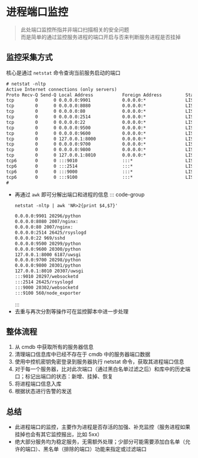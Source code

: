 # 进程端口监控
> 此处端口监控所指并非端口扫描相关的安全问题  
> 而是简单的通过监控服务进程的端口开启与否来判断服务进程是否挂掉

## 监控采集方式
核心是通过 `netstat` 命令查询当前服务启动的端口
```txt
# netstat -nltp
Active Internet connections (only servers)
Proto Recv-Q Send-Q Local Address           Foreign Address         State       PID/Program name
tcp        0      0 0.0.0.0:9901            0.0.0.0:*               LISTEN      20296/python
tcp        0      0 0.0.0.0:8080            0.0.0.0:*               LISTEN      2007/nginx: master
tcp        0      0 0.0.0.0:80              0.0.0.0:*               LISTEN      2007/nginx: master
tcp        0      0 0.0.0.0:2514            0.0.0.0:*               LISTEN      26425/rsyslogd
tcp        0      0 0.0.0.0:22              0.0.0.0:*               LISTEN      969/sshd
tcp        0      0 0.0.0.0:9500            0.0.0.0:*               LISTEN      20299/python
tcp        0      0 0.0.0.0:9600            0.0.0.0:*               LISTEN      20300/python
tcp        0      0 127.0.0.1:8000          0.0.0.0:*               LISTEN      6187/uwsgi
tcp        0      0 0.0.0.0:9700            0.0.0.0:*               LISTEN      20298/python
tcp        0      0 0.0.0.0:9800            0.0.0.0:*               LISTEN      20301/python
tcp        0      0 127.0.0.1:8010          0.0.0.0:*               LISTEN      20307/uwsgi
tcp6       0      0 :::9010                 :::*                    LISTEN      20297/websocketd
tcp6       0      0 :::2514                 :::*                    LISTEN      26425/rsyslogd
tcp6       0      0 :::9000                 :::*                    LISTEN      20302/websocketd
tcp6       0      0 :::9100                 :::*                    LISTEN      560/node_exporter
#
```
- 再通过 `awk` 即可分解出端口和进程的信息
    ::: code-group
    ```shell [命令]
    netstat -nltp | awk 'NR>2{print $4,$7}'
    ```
    ```txt [输出]
    0.0.0.0:9901 20296/python
    0.0.0.0:8080 2007/nginx:
    0.0.0.0:80 2007/nginx:
    0.0.0.0:2514 26425/rsyslogd
    0.0.0.0:22 969/sshd
    0.0.0.0:9500 20299/python
    0.0.0.0:9600 20300/python
    127.0.0.1:8000 6187/uwsgi
    0.0.0.0:9700 20298/python
    0.0.0.0:9800 20301/python
    127.0.0.1:8010 20307/uwsgi
    :::9010 20297/websocketd
    :::2514 26425/rsyslogd
    :::9000 20302/websocketd
    :::9100 560/node_exporter
    ```
    :::
- 去重与再次分割等操作可在监控脚本中进一步处理

## 整体流程
1. 从 cmdb 中获取所有的服务器信息
1. 清理端口信息库中已经不存在于 cmdb 中的服务器端口数据
1. 使用中控机密钥免密登录到服务器执行 netstat 命令，获取其进程端口信息
1. 对于每一个服务器，比对此次端口（通过黑白名单过滤之后）和库中的历史端口；标记出端口的状态：新增、挂掉、恢复
1. 将进程端口信息入库
1. 根据状态进行告警的发送

## 总结
- 此进程端口的监控，主要作为进程是否存活的加强、补充监控（服务进程如果挂掉也会有其它监控报出，比如 5xx）
- 绝大部分服务均为稳定服务，无需额外处理；少部分可能需要添加白名单（允许的端口）、黑名单（排除的端口）功能来指定或过滤端口
